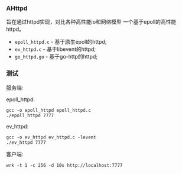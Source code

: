 ### AHttpd

旨在通过httpd实现，对比各种高性能io和网络模型
一个基于epoll的高性能httpd。

* `epoll_httpd.c` - 基于原生epoll的httpd;
* `ev_httpd.c` - 基于libevent的httpd;
* `go_httpd.go` - 基于go-http的httpd;

### 测试

服务端:

epoll_httpd:

```
gcc -o epoll_httpd epoll_httpd.c
./epoll_httpd 7777
```

ev_httpd:
```
gcc -o ev_httpd ev_httpd.c -levent
./ev_httpd 7777
```

客户端:

```
wrk -t 1 -c 256 -d 10s http://localhost:7777
```
